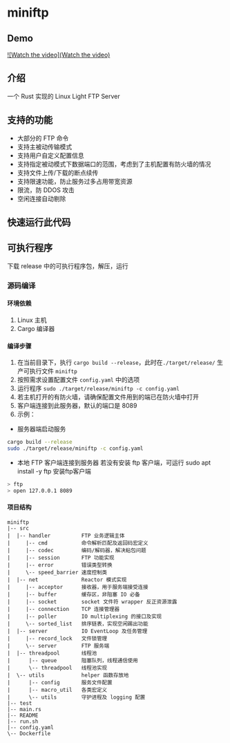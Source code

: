 # miniftp
## Demo
[![Watch the video](Watch the video)](https://user-images.githubusercontent.com/14357954/181453521-e470cf50-4a37-4b3d-afe8-cc08f7353eca.mp4)

## 介绍

一个 Rust 实现的 Linux Light FTP Server

## 支持的功能

- 大部分的 FTP 命令
- 支持主被动传输模式
- 支持用户自定义配置信息
- 支持指定被动模式下数据端口的范围，考虑到了主机配置有防火墙的情况
- 支持文件上传/下载的断点续传
- 支持限速功能，防止服务过多占用带宽资源
- 限流，防 DDOS 攻击
- 空闲连接自动剔除

## 快速运行此代码
## 可执行程序
下载 release 中的可执行程序包，解压，运行

### 源码编译

#### 环境依赖
1. Linux 主机
2. Cargo 编译器


#### 编译步骤

1. 在当前目录下，执行 `cargo build --release`，此时在`./target/release/` 生产可执行文件 `miniftp`
2. 按照需求设置配置文件 `config.yaml` 中的选项
3. 运行程序 `sudo ./target/release/miniftp -c config.yaml`
4. 若主机打开的有防火墙，请确保配置文件用到的端已在防火墙中打开
5. 客户端连接到此服务器，默认的端口是 8089
6. 示例：
 - 服务器端启动服务
 ```bash
 cargo build --release
 sudo ./target/release/miniftp -c config.yaml
 ```
 - 本地 FTP 客户端连接到服务器 若没有安装 ftp 客户端，可运行 sudo apt install -y ftp 安装ftp客户端
 ```bash
 > ftp
 > open 127.0.0.1 8089
 ```

#### 项目结构

```
miniftp
|-- src
|  |-- handler          FTP 业务逻辑主体
|     |-- cmd           命令解析匹配及返回码宏定义
|     |-- codec         编码/解码器，解决粘包问题
|     |-- session       FTP 功能实现
|     |-- error         错误类型转换
|     \-- speed_barrier 速度控制类
|  |-- net              Reactor 模式实现
|     |-- acceptor      接收器，用于服务端接受连接
|     |-- buffer        缓存区，非阻塞 IO 必备
|     |-- socket        socket 文件符 wrapper 反正资源泄露
|     |-- connection    TCP 连接管理器
|     |-- poller        IO multiplexing 的接口及实现
|     \-- sorted_list   排序链表，实现空闲踢出功能
|  |-- server           IO EventLoop 及任务管理
|     |-- record_lock   文件锁管理
|     \-- server        FTP 服务端
|  |-- threadpool       线程池
|      |-- queue        阻塞队列，线程通信使用
|      \-- threadpool   线程池实现
|  \-- utils            helper 函数存放地
|      |-- config       服务文件配置
|      |-- macro_util   各类宏定义
|      \-- utils        守护进程及 logging 配置
|-- test
|-- main.rs
|-- README
|-- run.sh
|-- config.yaml
\-- Dockerfile

```
